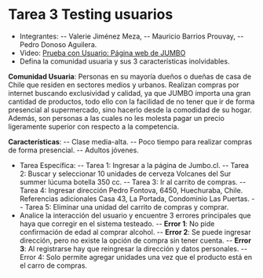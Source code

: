 # Tarea 3 Testing usuarios
- Integrantes: 
-- Valerie Jiménez Meza,
-- Mauricio Barrios Prouvay,
-- Pedro Donoso Aguilera.
- Video:  [Prueba con Usuario: Página web de JUMBO](https://youtu.be/pJOuNWNKNu4 )
- Defina la comunidad usuaria y sus 3 características inolvidables.

**Comunidad Usuaria**: 
Personas en su mayoría dueños o dueñas de casa de Chile que residen en sectores medios y urbanos. Realizan compras por internet buscando exclusividad y calidad, ya que JUMBO importa una gran cantidad de productos, todo ello con la facilidad de no tener que ir de forma presencial al supermercado, sino hacerlo desde la comodidad de su hogar. Además, son personas a las cuales no les molesta pagar un precio ligeramente superior con respecto a la competencia.

**Características**: 
-- Clase media-alta.
-- Poco tiempo para realizar compras de forma presencial.
-- Adultos jóvenes.
- Tarea Específica:
-- Tarea 1: Ingresar a la página de Jumbo.cl.
-- Tarea 2: Buscar y seleccionar 10 unidades de cerveza Volcanes del Sur summer lúcuma botella 350 cc.
-- Tarea 3: Ir al carrito de compras.
-- Tarea 4: Ingresar dirección Pedro Fontova, 6450, Huechuraba, Chile. Referencias adicionales Casa 43, La Portada, Condominio Las Puertas. 
-- Tarea 5: Eliminar una unidad del carrito de compras y comprar.
- Analice la interacción del usuario y encuentre 3 errores principales que haya que corregir en el sistema testeado.
-- **Error 1**: No pide confirmación de edad al comprar alcohol.
-- **Error 2**: Se puede ingresar dirección, pero no existe la opción de compra sin tener cuenta.
-- **Error 3**: Al registrarse hay que reingresar la dirección y datos personales.
-- Error 4: Solo permite agregar unidades una vez que el producto está en el carro de compras.

